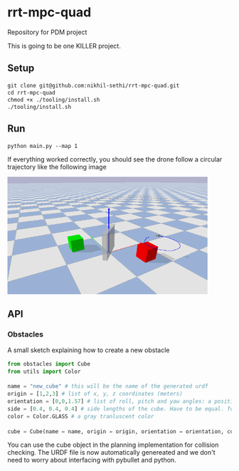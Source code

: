 # rrt-mpc-quad
Repository for PDM project 

This is going to be one KILLER project.

## Setup
```
git clone git@github.com:nikhil-sethi/rrt-mpc-quad.git
cd rrt-mpc-quad
chmod +x ./tooling/install.sh
./tooling/install.sh
```

## Run
```
python main.py --map 1
```
If everything worked correctly, you should see the drone follow a circular trajectory like the following image

<img src="media/trajectory.png" alt="circle trajectory" width="450"> 

## API
### Obstacles

A small sketch explaining how to create a new obstacle
```python
from obstacles import Cube
from utils import Color

name = "new_cube" # this will be the name of the generated urdf
origin = [1,2,3] # list of x, y, z coordinates (meters)
orientation = [0,0,1.57] # list of roll, pitch and yaw angles: a positive(CCW) 90 deg yaw
side = [0.4, 0.4, 0.4] # side lengths of the cube. Have to be equal. for a cuboid, import a cuboid 
color = Color.GLASS # a gray tranluscent color

cube = Cube(name = name, origin = origin, orientation = orientation, color = color)
```

You can use the cube object in the planning implementation for collision checking. The URDF file is now automatically genereated and we don't need to worry about interfacing with pybullet and python.